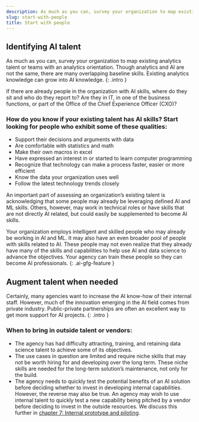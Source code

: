 ```yaml
---
description: As much as you can, survey your organization to map existing analytics talent or teams with an analytics orientation. Though analytics and AI are not the same, there are many overlapping baseline skills. Existing analytics knowledge can grow into AI knowledge. 
slug: start-with-people
title: Start with people
---
```

## Identifying AI talent

As much as you can, survey your organization to map existing analytics talent or teams with an analytics orientation. Though analytics and AI are not the same, there are many overlapping baseline skills. Existing analytics knowledge can grow into AI knowledge. 
{: .intro }

If there are already people in the organization with AI skills, where do they sit and who do they report to? Are they in IT, in one of the business functions, or part of the Office of the Chief Experience Officer (CXO)? 

### How do you know if your existing talent has AI skills? Start looking for people who exhibit some of these qualities:
- Support their decisions and arguments with data
- Are comfortable with statistics and math
- Make their own macros in excel
- Have expressed an interest in or started to learn computer programming
- Recognize that technology can make a process faster, easier or more efficient
- Know the data your organization uses well
- Follow the latest technology trends closely


An important part of assessing an organization’s existing talent is acknowledging that some people may already be leveraging defined AI and ML skills. Others, however, may work in technical roles or have skills that are not directly AI related, but could easily be supplemented to become AI skills. 

Your organization employs intelligent and skilled people who may already be working in AI and ML. It may also have an even broader pool of people with skills related to AI. These people may not even realize that they already have many of the skills and capabilities to help use AI and data science to advance the objectives. Your agency can train these people so they can become AI professionals.
{: .ai-gfg-feature }

## Augment talent when needed

Certainly, many agencies want to increase the AI know-how of their internal staff. However, much of the innovation emerging in the AI field comes from private industry. Public-private partnerships are often an excellent way to get more support for AI projects.
{: .intro }

### When to bring in outside talent or vendors:
- The agency has had difficulty attracting, training, and retaining data science talent to achieve some of its objectives.  
- The use cases in question are limited and require niche skills that may not be worth hiring for and developing over the long term. These niche skills are needed for the long-term solution’s maintenance, not only for the build.
- The agency needs to quickly test the potential benefits of an AI solution before deciding whether to invest in developing internal capabilities. However, the reverse may also be true. An agency may wish to use internal talent to quickly test a new capability being pitched by a vendor before deciding to invest in the outside resources. We discuss this further in [chapter 7: Internal prototype and piloting](../starting-an-ai-project/index.html#internal-prototype-and-piloting).








